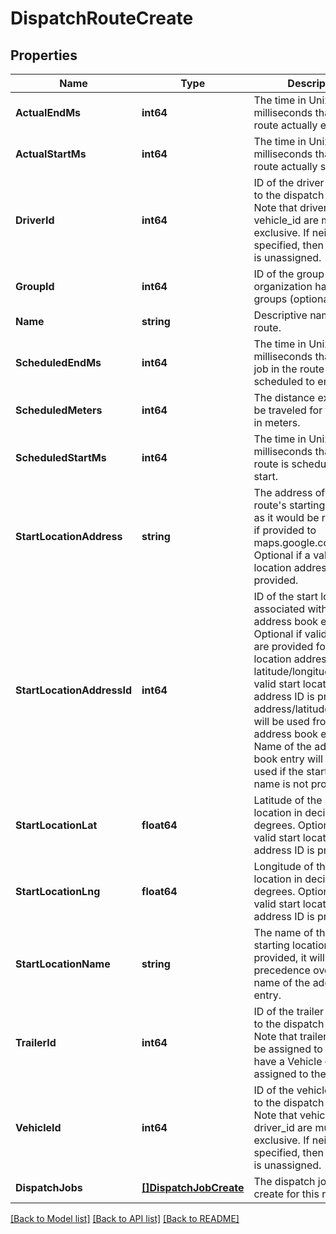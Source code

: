 # DispatchRouteCreate

## Properties
Name | Type | Description | Notes
------------ | ------------- | ------------- | -------------
**ActualEndMs** | **int64** | The time in Unix epoch milliseconds that the route actually ended. | [optional] [default to null]
**ActualStartMs** | **int64** | The time in Unix epoch milliseconds that the route actually started. | [optional] [default to null]
**DriverId** | **int64** | ID of the driver assigned to the dispatch route. Note that driver_id and vehicle_id are mutually exclusive. If neither is specified, then the route is unassigned. | [optional] [default to null]
**GroupId** | **int64** | ID of the group if the organization has multiple groups (optional). | [optional] [default to null]
**Name** | **string** | Descriptive name of this route. | [default to null]
**ScheduledEndMs** | **int64** | The time in Unix epoch milliseconds that the last job in the route is scheduled to end. | [default to null]
**ScheduledMeters** | **int64** | The distance expected to be traveled for this route in meters. | [optional] [default to null]
**ScheduledStartMs** | **int64** | The time in Unix epoch milliseconds that the route is scheduled to start. | [default to null]
**StartLocationAddress** | **string** | The address of the route&#39;s starting location, as it would be recognized if provided to maps.google.com. Optional if a valid start location address ID is provided. | [optional] [default to null]
**StartLocationAddressId** | **int64** | ID of the start location associated with an address book entry. Optional if valid values are provided for start location address or latitude/longitude. If a valid start location address ID is provided, address/latitude/longitude will be used from the address book entry. Name of the address book entry will only be used if the start location name is not provided. | [optional] [default to null]
**StartLocationLat** | **float64** | Latitude of the start location in decimal degrees. Optional if a valid start location address ID is provided. | [optional] [default to null]
**StartLocationLng** | **float64** | Longitude of the start location in decimal degrees. Optional if a valid start location address ID is provided. | [optional] [default to null]
**StartLocationName** | **string** | The name of the route&#39;s starting location. If provided, it will take precedence over the name of the address book entry. | [optional] [default to null]
**TrailerId** | **int64** | ID of the trailer assigned to the dispatch route. Note that trailers can only be assigned to routes that have a Vehicle or Driver assigned to them. | [optional] [default to null]
**VehicleId** | **int64** | ID of the vehicle assigned to the dispatch route. Note that vehicle_id and driver_id are mutually exclusive. If neither is specified, then the route is unassigned. | [optional] [default to null]
**DispatchJobs** | [**[]DispatchJobCreate**](DispatchJobCreate.md) | The dispatch jobs to create for this route. | [default to null]

[[Back to Model list]](../README.md#documentation-for-models) [[Back to API list]](../README.md#documentation-for-api-endpoints) [[Back to README]](../README.md)


